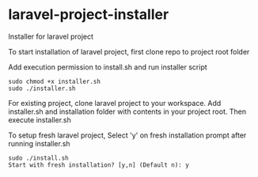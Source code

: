 # laravel-project-installer
Installer for laravel project

To start installation of laravel project, first clone repo to project root folder

Add execution permission to install.sh and run installer script
```
sudo chmod +x installer.sh
sudo ./installer.sh
```

For existing project, clone laravel project to your workspace.
Add installer.sh and installation folder with contents in your project root.
Then execute installer.sh

To setup fresh laravel project, Select 'y' on fresh installation prompt after running installer.sh
```
sudo ./install.sh
Start with fresh installation? [y,n] (Default n): y
```

